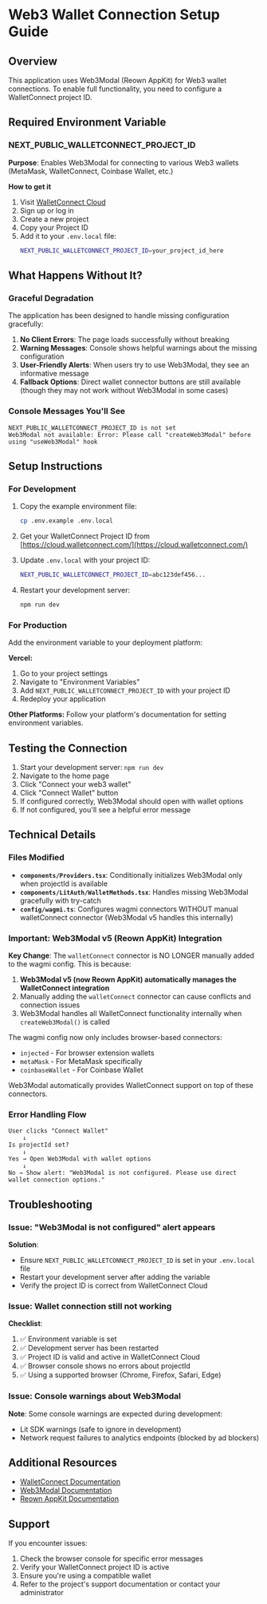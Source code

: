 # Web3 Wallet Connection Setup Guide

## Overview
This application uses Web3Modal (Reown AppKit) for Web3 wallet connections. To enable full functionality, you need to configure a WalletConnect project ID.

## Required Environment Variable

### NEXT_PUBLIC_WALLETCONNECT_PROJECT_ID

**Purpose**: Enables Web3Modal for connecting to various Web3 wallets (MetaMask, WalletConnect, Coinbase Wallet, etc.)

**How to get it**
1. Visit [WalletConnect Cloud](https://cloud.walletconnect.com/)
2. Sign up or log in
3. Create a new project
4. Copy your Project ID
5. Add it to your `.env.local` file:
   ```bash
   NEXT_PUBLIC_WALLETCONNECT_PROJECT_ID=your_project_id_here
   ```

## What Happens Without It?

### Graceful Degradation
The application has been designed to handle missing configuration gracefully:

1. **No Client Errors**: The page loads successfully without breaking
2. **Warning Messages**: Console shows helpful warnings about the missing configuration
3. **User-Friendly Alerts**: When users try to use Web3Modal, they see an informative message
4. **Fallback Options**: Direct wallet connector buttons are still available (though they may not work without Web3Modal in some cases)

### Console Messages You'll See
```
NEXT_PUBLIC_WALLETCONNECT_PROJECT_ID is not set
Web3Modal not available: Error: Please call "createWeb3Modal" before using "useWeb3Modal" hook
```

## Setup Instructions

### For Development

1. Copy the example environment file:
   ```bash
   cp .env.example .env.local
   ```

2. Get your WalletConnect Project ID from [https://cloud.walletconnect.com/](https://cloud.walletconnect.com/)

3. Update `.env.local` with your project ID:
   ```bash
   NEXT_PUBLIC_WALLETCONNECT_PROJECT_ID=abc123def456...
   ```

4. Restart your development server:
   ```bash
   npm run dev
   ```

### For Production

Add the environment variable to your deployment platform:

**Vercel:**
1. Go to your project settings
2. Navigate to "Environment Variables"
3. Add `NEXT_PUBLIC_WALLETCONNECT_PROJECT_ID` with your project ID
4. Redeploy your application

**Other Platforms:**
Follow your platform's documentation for setting environment variables.

## Testing the Connection

1. Start your development server: `npm run dev`
2. Navigate to the home page
3. Click "Connect your web3 wallet"
4. Click "Connect Wallet" button
5. If configured correctly, Web3Modal should open with wallet options
6. If not configured, you'll see a helpful error message

## Technical Details

### Files Modified

- **`components/Providers.tsx`**: Conditionally initializes Web3Modal only when projectId is available
- **`components/LitAuth/WalletMethods.tsx`**: Handles missing Web3Modal gracefully with try-catch
- **`config/wagmi.ts`**: Configures wagmi connectors WITHOUT manual walletConnect connector (Web3Modal v5 handles this internally)

### Important: Web3Modal v5 (Reown AppKit) Integration

**Key Change**: The `walletConnect` connector is NO LONGER manually added to the wagmi config. This is because:

1. **Web3Modal v5 (now Reown AppKit) automatically manages the WalletConnect integration**
2. Manually adding the `walletConnect` connector can cause conflicts and connection issues
3. Web3Modal handles all WalletConnect functionality internally when `createWeb3Modal()` is called

The wagmi config now only includes browser-based connectors:
- `injected` - For browser extension wallets
- `metaMask` - For MetaMask specifically
- `coinbaseWallet` - For Coinbase Wallet

Web3Modal automatically provides WalletConnect support on top of these connectors.

### Error Handling Flow

```
User clicks "Connect Wallet"
    ↓
Is projectId set?
    ↓
Yes → Open Web3Modal with wallet options
    ↓
No → Show alert: "Web3Modal is not configured. Please use direct wallet connection options."
```

## Troubleshooting

### Issue: "Web3Modal is not configured" alert appears

**Solution**: 
- Ensure `NEXT_PUBLIC_WALLETCONNECT_PROJECT_ID` is set in your `.env.local` file
- Restart your development server after adding the variable
- Verify the project ID is correct from WalletConnect Cloud

### Issue: Wallet connection still not working

**Checklist**:
1. ✅ Environment variable is set
2. ✅ Development server has been restarted
3. ✅ Project ID is valid and active in WalletConnect Cloud
4. ✅ Browser console shows no errors about projectId
5. ✅ Using a supported browser (Chrome, Firefox, Safari, Edge)

### Issue: Console warnings about Web3Modal

**Note**: Some console warnings are expected during development:
- Lit SDK warnings (safe to ignore in development)
- Network request failures to analytics endpoints (blocked by ad blockers)

## Additional Resources

- [WalletConnect Documentation](https://docs.walletconnect.com/)
- [Web3Modal Documentation](https://docs.walletconnect.com/web3modal/about)
- [Reown AppKit Documentation](https://docs.reown.com/appkit/overview)

## Support

If you encounter issues:
1. Check the browser console for specific error messages
2. Verify your WalletConnect project ID is active
3. Ensure you're using a compatible wallet
4. Refer to the project's support documentation or contact your administrator
